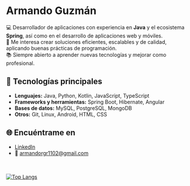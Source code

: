 
# Armando Guzmán

💻 Desarrollador de aplicaciones con experiencia en **Java** y el ecosistema **Spring**, así como en el desarrollo de aplicaciones web y móviles.  
🚀 Me interesa crear soluciones eficientes, escalables y de calidad, aplicando buenas prácticas de programación.  
📚 Siempre abierto a aprender nuevas tecnologías y mejorar como profesional.  

## 🔧 Tecnologías principales
- **Lenguajes:** Java, Python, Kotlin, JavaScript, TypeScript  
- **Frameworks y herramientas:** Spring Boot, Hibernate, Angular  
- **Bases de datos:** MySQL, PostgreSQL, MongoDB  
- **Otros:** Git, Linux, Android, HTML, CSS  

## 🌐 Encuéntrame en
- [LinkedIn](https://www.linkedin.com/in/armando-rafael-guzmán-reyes-desarrollo-java-web/)  
- 📩 armandorgr1102@gmail.com  

<br/><br/>
[![Top Langs](https://github-readme-stats.vercel.app/api/top-langs/?username=armandorgr&hide=kotlin&layout=donut-vertical&theme=dracula)](https://github.com/anuraghazra/github-readme-stats)


